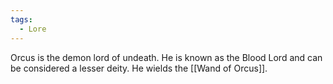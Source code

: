 ```yaml
---
tags:
  - Lore
---
```

Orcus is the demon lord of undeath. He is known as the Blood Lord and can be considered a lesser deity. He wields the [[Wand of Orcus]].